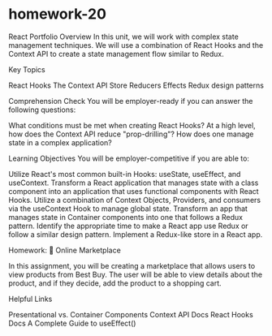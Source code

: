 # homework-20
React Portfolio
Overview
In this unit, we will work with complex state management techniques. We will use a combination of React Hooks and the Context API to create a state management flow similar to Redux.

Key Topics

React Hooks
The Context API
Store
Reducers
Effects
Redux design patterns


Comprehension Check
You will be employer-ready if you can answer the following questions:

What conditions must be met when creating React Hooks?
At a high level, how does the Context API reduce "prop-drilling"?
How does one manage state in a complex application?


Learning Objectives
You will be employer-competitive if you are able to:

Utilize React's most common built-in Hooks: useState, useEffect, and useContext.
Transform a React application that manages state with a class component into an application that uses functional components with React Hooks.
Utilize a combination of Context Objects, Providers, and consumers via the useContext Hook to manage global state.
Transform an app that manages state in Container components into one that follows a Redux pattern.
Identify the appropriate time to make a React app use Redux or follow a similar design pattern.
Implement a Redux-like store in a React app.


Homework: 🏬 Online Marketplace

In this assignment, you will be creating a marketplace that allows users to view products from Best Buy. The user will be able to view details about the product, and if they decide, add the product to a shopping cart.


Helpful Links

Presentational vs. Container Components
Context API Docs
React Hooks Docs
A Complete Guide to useEffect()
